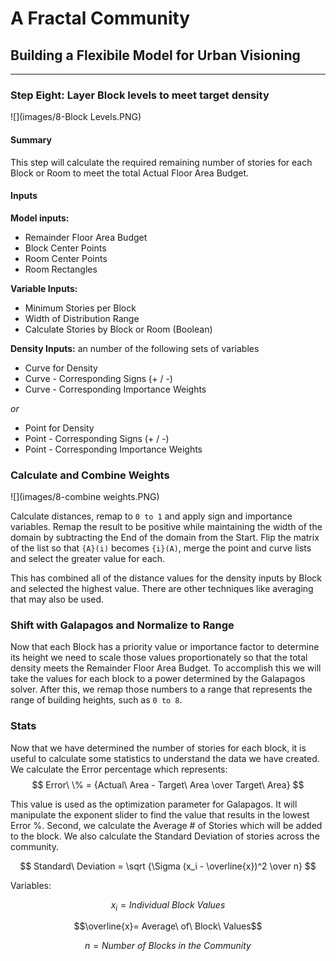 # A Fractal Community
## Building a Flexibile Model for Urban Visioning
---

### Step Eight: Layer Block levels to meet target density
![](images/8-Block Levels.PNG)
#### Summary
This step will calculate the required remaining number of stories for each Block or Room to meet the total Actual Floor Area Budget. 

#### Inputs
**Model inputs:**
- Remainder Floor Area Budget
- Block Center Points
- Room Center Points
- Room Rectangles

**Variable Inputs:**
- Minimum Stories per Block
- Width of Distribution Range
- Calculate Stories by Block or Room (Boolean)

**Density Inputs:** an number of the following sets of variables
- Curve for Density
- Curve - Corresponding Signs (+ / -)
- Curve - Corresponding Importance Weights

*or*
- Point for Density
- Point - Corresponding Signs (+ / -)
- Point - Corresponding Importance Weights

### Calculate and Combine Weights
![](images/8-combine weights.PNG)

Calculate distances, remap to `0 to 1` and apply sign and importance variables. Remap the result to be positive while maintaining the width of the domain by subtracting the End of the domain from the Start. Flip the matrix of the list so that `{A}(i)` becomes `{i}(A)`, merge the point and curve lists and select the greater value for each. 

This has combined all of the distance values for the density inputs by Block and selected the highest value. There are other techniques like averaging that may also be used. 

### Shift with Galapagos and Normalize to Range
Now that each Block has a priority value or importance factor to determine its height we need to scale those values proportionately so that the total density meets the Remainder Floor Area Budget. To accomplish this we will take the values for each block to a power determined by the Galapagos solver. After this, we remap those numbers to a range that represents the range of building heights, such as `0 to 8`.

### Stats
Now that we have determined the number of stories for each block, it is useful to calculate some statistics to understand the data we have created. We calculate the Error percentage which represents:
$$
Error\ \% = {Actual\ Area - Target\ Area \over Target\ Area}
$$

This value is used as the optimization parameter for Galapagos. It will manipulate the exponent slider to find the value that results in the lowest Error %. Second, we calculate the Average # of Stories which will be added to the block. We also calculate the Standard Deviation of stories across the community. 

$$
Standard\ Deviation = \sqrt {\Sigma (x_i - \overline{x})^2 \over n}
$$

Variables:

$$x_i = Individual\ Block\ Values $$

$$\overline{x}= Average\ of\ Block\ Values$$

$$n = Number\ of\ Blocks\ in\ the\ Community$$